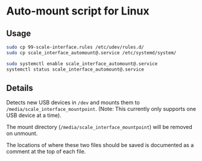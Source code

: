 # Auto-mount script for Linux

## Usage

```bash
sudo cp 99-scale-interface.rules /etc/udev/rules.d/
sudo cp scale_interface_automount@.service /etc/systemd/system/

sudo systemctl enable scale_interface_automount@.service
systemctl status scale_interface_automount@.service
```

## Details

Detects new USB devices in `/dev` and mounts them to `/media/scale_interface_mountpoint`.
(Note: This currently only supports one USB device at a time).

The mount directory (`/media/scale_interface_mountpoint`) will be removed on unmount.

The locations of where these two files should be saved
is documented as a comment at the top of each file.
